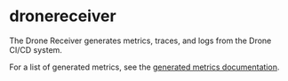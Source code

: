 # dronereceiver

The Drone Receiver generates metrics, traces, and logs from the Drone CI/CD system.

For a list of generated metrics, see the [generated metrics documentation](./documentation.md).
